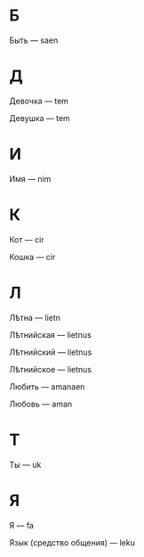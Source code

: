 # Б

Быть — saen

# Д

Девочка — tem

Девушка — tem

# И

Имя — nim

# К

Кот — cir

Кошка — cir

# Л

Лѣтна — lietn

Лѣтнийская — lietnus

Лѣтнийский — lietnus

Лѣтнийское — lietnus

Любить — amanaen

Любовь — aman

# Т

Ты — uk

# Я

Я — fa

Язык (средство общения) — leku
